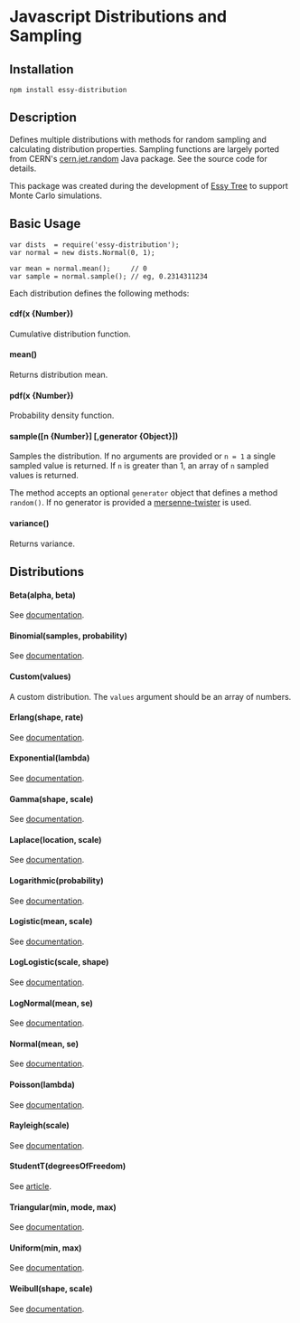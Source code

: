 Javascript Distributions and Sampling
=====================================

Installation
-------------------------------------
    npm install essy-distribution

Description
-------------------------------------
Defines multiple distributions with methods for random sampling and calculating
distribution properties. Sampling functions are largely ported from CERN's
[cern.jet.random](https://dst.lbl.gov/ACSSoftware/colt/api/cern/jet/random/package-summary.html) Java package.
See the source code for details.

This package was created during the development of [Essy Tree](https://essytree.com) to 
support Monte Carlo simulations.

Basic Usage
-------------------------------------

    var dists  = require('essy-distribution');
    var normal = new dists.Normal(0, 1);

    var mean = normal.mean();     // 0
    var sample = normal.sample(); // eg, 0.2314311234

Each distribution defines the following methods:

#### cdf(x {Number})
Cumulative distribution function.

#### mean()
Returns distribution mean.

#### pdf(x {Number})
Probability density function.

#### sample([n {Number}] [,generator {Object}])
Samples the distribution. If no arguments are provided or `n = 1` a single
sampled value is returned. If `n` is greater than 1, an array of `n` sampled
values is returned.

The method accepts an optional `generator` object that defines a method `random()`.
If no generator is provided a [mersenne-twister](https://www.npmjs.com/package/mersenne-twister) is used.

#### variance()
Returns variance.

Distributions
-------------------------------------

#### Beta(alpha, beta)
See [documentation](https://essytree.com/docs#dist-beta).

#### Binomial(samples, probability)
See [documentation](https://essytree.com/docs#dist-binomial).

#### Custom(values)
A custom distribution. The `values` argument should be an array of numbers.

#### Erlang(shape, rate)
See [documentation](https://essytree.com/docs#dist-erlang).

#### Exponential(lambda)
See [documentation](https://essytree.com/docs#dist-exponential).

#### Gamma(shape, scale)
See [documentation](https://essytree.com/docs#dist-gamma).

#### Laplace(location, scale)
See [documentation](https://essytree.com/docs#dist-laplace).

#### Logarithmic(probability)
See [documentation](https://essytree.com/docs#dist-logarithmic).

#### Logistic(mean, scale)
See [documentation](https://essytree.com/docs#dist-logistic).

#### LogLogistic(scale, shape)
See [documentation](https://essytree.com/docs#dist-loglogistic).

#### LogNormal(mean, se)
See [documentation](https://essytree.com/docs#dist-lognormal).

#### Normal(mean, se)
See [documentation](https://essytree.com/docs#dist-normal).

#### Poisson(lambda)
See [documentation](https://essytree.com/docs#dist-poisson).

#### Rayleigh(scale)
See [documentation](https://essytree.com/docs#dist-rayleigh).

#### StudentT(degreesOfFreedom)
See [article](https://en.wikipedia.org/wiki/Student%27s_t-distribution).

#### Triangular(min, mode, max)
See [documentation](https://essytree.com/docs#dist-triangular).

#### Uniform(min, max)
See [documentation](https://essytree.com/docs#dist-uniform).

#### Weibull(shape, scale)
See [documentation](https://essytree.com/docs#dist-weibull).
